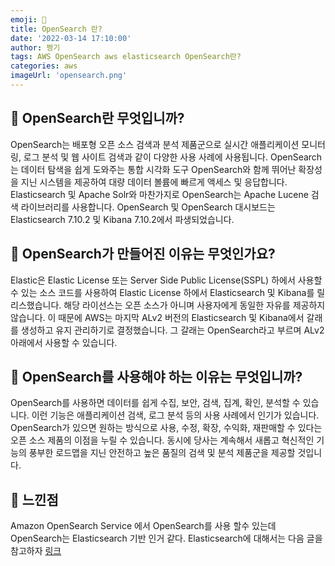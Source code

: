 ```yaml
---
emoji: 🎄
title: OpenSearch 란?
date: '2022-03-14 17:10:00'
author: 쩡기
tags: AWS OpenSearch aws elasticsearch OpenSearch란?
categories: aws
imageUrl: 'opensearch.png'
---
```


## 🎈 OpenSearch란 무엇입니까?
OpenSearch는 배포형 오픈 소스 검색과 분석 제품군으로 실시간 애플리케이션 모니터링, 로그 분석 및 웹 사이트 검색과 같이 다양한 사용 사례에 사용됩니다. OpenSearch는 데이터 탐색을 쉽게 도와주는 통합 시각화 도구 OpenSearch와 함께 뛰어난 확장성을 지닌 시스템을 제공하여 대량 데이터 볼륨에 빠르게 액세스 및 응답합니다. Elasticsearch 및 Apache Solr와 마찬가지로 OpenSearch는 Apache Lucene 검색 라이브러리를 사용합니다. OpenSearch 및 OpenSearch 대시보드는 Elasticsearch 7.10.2 및 Kibana 7.10.2에서 파생되었습니다.

## 🚀 OpenSearch가 만들어진 이유는 무엇인가요?
Elastic은 Elastic License 또는 Server Side Public License(SSPL) 하에서 사용할 수 있는 소스 코드를 사용하여 Elastic License 하에서 Elasticsearch 및 Kibana를 릴리스했습니다. 해당 라이선스는 오픈 소스가 아니며 사용자에게 동일한 자유를 제공하지 않습니다. 이 때문에 AWS는 마지막 ALv2 버전의 Elasticsearch 및 Kibana에서 갈래를 생성하고 유지 관리하기로 결정했습니다. 그 갈래는 OpenSearch라고 부르며 ALv2 아래에서 사용할 수 있습니다.

## 🦖 OpenSearch를 사용해야 하는 이유는 무엇입니까?
OpenSearch를 사용하면 데이터를 쉽게 수집, 보안, 검색, 집계, 확인, 분석할 수 있습니다. 이런 기능은 애플리케이션 검색, 로그 분석 등의 사용 사례에서 인기가 있습니다. OpenSearch가 있으면 원하는 방식으로 사용, 수정, 확장, 수익화, 재판매할 수 있다는 오픈 소스 제품의 이점을 누릴 수 있습니다. 동시에 당사는 계속해서 새롭고 혁신적인 기능의 풍부한 로드맵을 지닌 안전하고 높은 품질의 검색 및 분석 제품군을 제공할 것입니다.


## 🎢 느낀점

Amazon OpenSearch Service 에서 OpenSearch를 사용 할수 있는데 OpenSearch는 Elasticsearch 기반 인거 같다.
Elasticsearch에 대해서는 다음 글을 참고하자 [링크](https://leesungki.github.io/gatsby-aws-history-of-elasticsearch)

```toc

```
